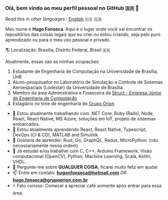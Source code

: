 ### Olá, bem vindo ao meu perfil pessoal no GitHub :brazil: :wave:

_Read this in other languages_ : [English](https://github.com/Hugo-NF/Hugo-NF/blob/master/README_en.md) :us: :uk:

Meu nome é **Hugo Fonseca**. Aqui é o lugar onde você vai encontrar os repositórios das coisas legais que eu criei ou estou criando, seja pelo puro aprendizado ou para o meu uso pessoal e privado.


:earth_americas: Localização: Brasília, Distrito Federal, Brasil :brazil:

Atualmente, essas são as minhas ocupações:
    
1. Estudante de Engenharia de Computação na Universidade de Brasília, UnB
2. Aluno-pesquisador no Laboratório de Simulação e Controle de Sistemas Aeroespaciais (Lodestar) da Universidade de Brasília
3. Membro da área Administrativa e Financeira da [Struct - Empresa Júnior de Engenharia de Computação](https://www.linkedin.com/company/struct-ej/)
4. Estagiário no time de engenharia do [Grupo Orion](https://www.linkedin.com/company/grupo-orion/)


- 🔭 Estou atualmente trabalhando com .NET Core, Ruby (Rails), Node, React, React Native, MS Azure, soluções em IoT, projeto de sistemas embarcados.
- 🌱 Estou atualmente aprendendo React, React Native, Typescript, DevOps (CI & CD), MATLAB and Simulink.
- :dart: Gostaria de aprender: Rust, Go, GraphQL, Redux, MicroPython. (não necessariamente nessa ordem)
- :paperclip: Já estudei e/ou trabalhei com C, C++, Arduino Framework, Visão computacional (OpenCV), Python, Machine Learning, Scala, Kotlin, VHDL.
- 💬 Pergunte-me sobre **QUALQUER COISA**, ficarei muito feliz em ajudar
- 📫 Entre em contato: **hugonfonseca@hotmail.com** _OR_ **hugo.fonseca@grupoorion.com.br**
- ⚡ Fato curioso: Comecei a apreciar café somente após entrar para essa área.
